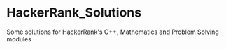 # HackerRank_Solutions
Some solutions for HackerRank's C++, Mathematics and Problem Solving modules
